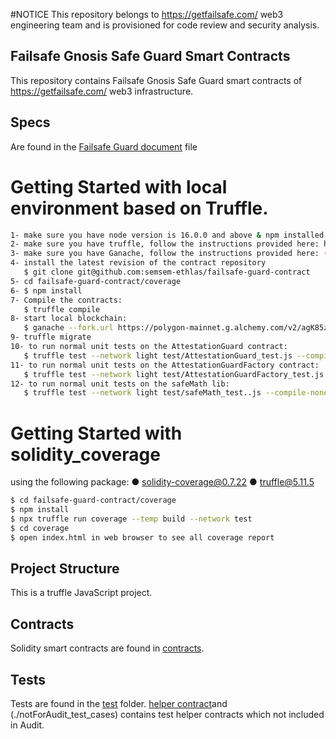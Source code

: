 #NOTICE
This repository belongs to https://getfailsafe.com/ web3 engineering team and is provisioned for code review and security analysis.

## Failsafe Gnosis Safe Guard Smart Contracts

This repository contains Failsafe Gnosis Safe Guard smart contracts of https://getfailsafe.com/ web3 infrastructure.

## Specs

Are found in the [Failsafe Guard document](./docs/AttestationGuard.md) file

# **Getting Started with local environment based on Truffle.**

```bash
1- make sure you have node version is 16.0.0 and above & npm installed: https://nodejs.org/en/download/
2- make sure you have truffle, follow the instructions provided here: https://trufflesuite.com/docs/truffle/getting-started/installation/
3- make sure you have Ganache, follow the instructions provided here: (https://trufflesuite.com/blog/introducing-ganache-7/)
4- install the latest revision of the contract repository
   $ git clone git@github.com:semsem-ethlas/failsafe-guard-contract
5- cd failsafe-guard-contract/coverage
6- $ npm install
7- Compile the contracts:
   $ truffle compile
8- start local blockchain:
   $ ganache --fork.url https://polygon-mainnet.g.alchemy.com/v2/agK85zPuoV9kkhO0hMk4zM1EwVm2jflx -m "$(cat conf/.secret)" -i 1 --gasLimit 800000000
9- truffle migrate
10- to run normal unit tests on the AttestationGuard contract:
   $ truffle test --network light test/AttestationGuard_test.js --compile-none
11- to run normal unit tests on the AttestationGuardFactory contract:
   $ truffle test --network light test/AttestationGuardFactory_test.js --compile-none
12- to run normal unit tests on the safeMath lib:
   $ truffle test --network light test/safeMath_test..js --compile-none

```

# **Getting Started with solidity_coverage**

using the following package:
● solidity-coverage@0.7.22
● truffle@5.11.5

```bash
$ cd failsafe-guard-contract/coverage
$ npm install
$ npx truffle run coverage --temp build --network test
$ cd coverage
$ open index.html in web browser to see all coverage report
```

## Project Structure

This is a truffle JavaScript project.

## Contracts

Solidity smart contracts are found in [contracts](./contracts).

## Tests

Tests are found in the [test](./test) folder.
[helper contract](./contracts/notForAudit_test_cases.sol)and (./notForAudit_test_cases) contains test helper contracts which not included in Audit.
